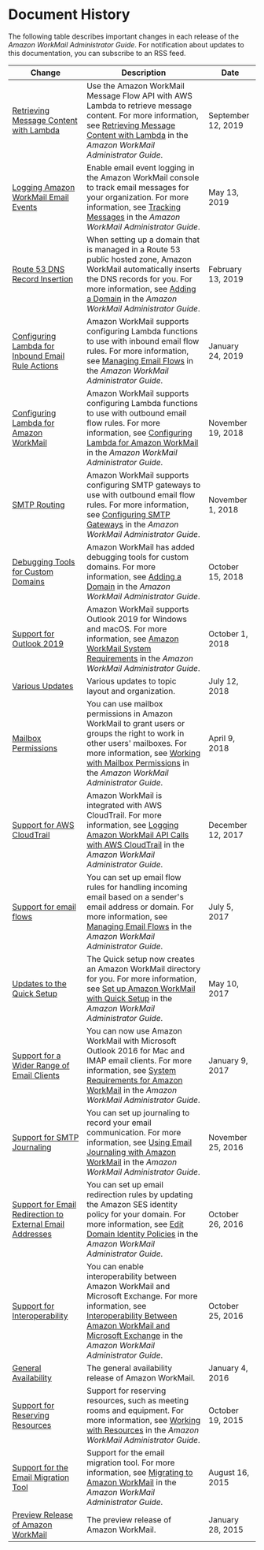 # Document History<a name="DocumentHistory"></a>

The following table describes important changes in each release of the *Amazon WorkMail Administrator Guide*\. For notification about updates to this documentation, you can subscribe to an RSS feed\. 

| Change | Description | Date | 
| --- |--- |--- |
| [Retrieving Message Content with Lambda](#DocumentHistory) | Use the Amazon WorkMail Message Flow API with AWS Lambda to retrieve message content\. For more information, see [Retrieving Message Content with Lambda](https://docs.aws.amazon.com/workmail/latest/adminguide/lambda-content.html) in the *Amazon WorkMail Administrator Guide*\. | September 12, 2019 | 
| [Logging Amazon WorkMail Email Events](#DocumentHistory) | Enable email event logging in the Amazon WorkMail console to track email messages for your organization\. For more information, see [Tracking Messages](https://docs.aws.amazon.com/workmail/latest/adminguide/tracking.html) in the *Amazon WorkMail Administrator Guide*\. | May 13, 2019 | 
| [Route 53 DNS Record Insertion](#DocumentHistory) | When setting up a domain that is managed in a Route 53 public hosted zone, Amazon WorkMail automatically inserts the DNS records for you\. For more information, see [Adding a Domain](https://docs.aws.amazon.com/workmail/latest/adminguide/add_domain.html) in the *Amazon WorkMail Administrator Guide*\. | February 13, 2019 | 
| [Configuring Lambda for Inbound Email Rule Actions](#DocumentHistory) | Amazon WorkMail supports configuring Lambda functions to use with inbound email flow rules\. For more information, see [Managing Email Flows](https://docs.aws.amazon.com/workmail/latest/adminguide/email-flows.html) in the *Amazon WorkMail Administrator Guide*\. | January 24, 2019 | 
| [Configuring Lambda for Amazon WorkMail](#DocumentHistory) | Amazon WorkMail supports configuring Lambda functions to use with outbound email flow rules\. For more information, see [Configuring Lambda for Amazon WorkMail](https://docs.aws.amazon.com/workmail/latest/adminguide/lambda.html) in the *Amazon WorkMail Administrator Guide*\. | November 19, 2018 | 
| [SMTP Routing](#DocumentHistory) | Amazon WorkMail supports configuring SMTP gateways to use with outbound email flow rules\. For more information, see [Configuring SMTP Gateways](https://docs.aws.amazon.com/workmail/latest/adminguide/smtp-gateway.html) in the *Amazon WorkMail Administrator Guide*\. | November 1, 2018 | 
| [Debugging Tools for Custom Domains](#DocumentHistory) | Amazon WorkMail has added debugging tools for custom domains\. For more information, see [Adding a Domain](https://docs.aws.amazon.com/workmail/latest/adminguide/add_domain.html) in the *Amazon WorkMail Administrator Guide*\. | October 15, 2018 | 
| [Support for Outlook 2019](#DocumentHistory) | Amazon WorkMail supports Outlook 2019 for Windows and macOS\. For more information, see [Amazon WorkMail System Requirements](https://docs.aws.amazon.com/workmail/latest/adminguide/what_is.html#accessing_workmail) in the *Amazon WorkMail Administrator Guide*\. | October 1, 2018 | 
| [Various Updates](#DocumentHistory) | Various updates to topic layout and organization\. | July 12, 2018 | 
| [Mailbox Permissions](#DocumentHistory) | You can use mailbox permissions in Amazon WorkMail to grant users or groups the right to work in other users' mailboxes\. For more information, see [Working with Mailbox Permissions](https://docs.aws.amazon.com/workmail/latest/adminguide/mail_perms_overview.html) in the *Amazon WorkMail Administrator Guide*\. | April 9, 2018 | 
| [Support for AWS CloudTrail](#DocumentHistory) | Amazon WorkMail is integrated with AWS CloudTrail\. For more information, see [Logging Amazon WorkMail API Calls with AWS CloudTrail](https://docs.aws.amazon.com/workmail/latest/adminguide/logging-using-cloudtrail.html) in the *Amazon WorkMail Administrator Guide*\. | December 12, 2017 | 
| [Support for email flows](#DocumentHistory) | You can set up email flow rules for handling incoming email based on a sender's email address or domain\. For more information, see [Managing Email Flows](https://docs.aws.amazon.com/workmail/latest/adminguide/email-flows.html) in the *Amazon WorkMail Administrator Guide*\. | July 5, 2017 | 
| [Updates to the Quick Setup](#DocumentHistory) | The Quick setup now creates an Amazon WorkMail directory for you\. For more information, see [Set up Amazon WorkMail with Quick Setup](https://docs.aws.amazon.com/workmail/latest/adminguide/quick_setup.html) in the *Amazon WorkMail Administrator Guide*\. | May 10, 2017 | 
| [Support for a Wider Range of Email Clients](#DocumentHistory) | You can now use Amazon WorkMail with Microsoft Outlook 2016 for Mac and IMAP email clients\. For more information, see [System Requirements for Amazon WorkMail](https://docs.aws.amazon.com/workmail/latest/adminguide/what_is.html#accessing_workmail) in the *Amazon WorkMail Administrator Guide*\. | January 9, 2017 | 
| [Support for SMTP Journaling](#DocumentHistory) | You can set up journaling to record your email communication\. For more information, see [Using Email Journaling with Amazon WorkMail](https://docs.aws.amazon.com/workmail/latest/adminguide/journaling_overview.html) in the *Amazon WorkMail Administrator Guide*\. | November 25, 2016 | 
| [Support for Email Redirection to External Email Addresses](#DocumentHistory) | You can set up email redirection rules by updating the Amazon SES identity policy for your domain\. For more information, see [Edit Domain Identity Policies](https://docs.aws.amazon.com/workmail/latest/adminguide/editing_domains.html) in the *Amazon WorkMail Administrator Guide*\. | October 26, 2016 | 
| [Support for Interoperability](#DocumentHistory) | You can enable interoperability between Amazon WorkMail and Microsoft Exchange\. For more information, see [Interoperability Between Amazon WorkMail and Microsoft Exchange](https://docs.aws.amazon.com/workmail/latest/adminguide/interoperability.html) in the *Amazon WorkMail Administrator Guide*\. | October 25, 2016 | 
| [General Availability](#DocumentHistory) | The general availability release of Amazon WorkMail\. | January 4, 2016 | 
| [Support for Reserving Resources](#DocumentHistory) | Support for reserving resources, such as meeting rooms and equipment\. For more information, see [Working with Resources](https://docs.aws.amazon.com/workmail/latest/adminguide/resources_overview.html) in the *Amazon WorkMail Administrator Guide*\. | October 19, 2015 | 
| [Support for the Email Migration Tool](#DocumentHistory) | Support for the email migration tool\. For more information, see [Migrating to Amazon WorkMail](https://docs.aws.amazon.com/workmail/latest/adminguide/migration_overview.html) in the *Amazon WorkMail Administrator Guide*\. | August 16, 2015 | 
| [Preview Release of Amazon WorkMail](#DocumentHistory) | The preview release of Amazon WorkMail\. | January 28, 2015 | 